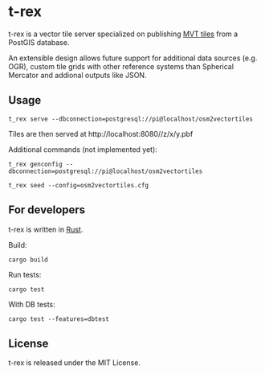 t-rex
=====

t-rex is a vector tile server specialized on publishing [MVT tiles](https://github.com/mapbox/vector-tile-spec/tree/master/2.1)
from a PostGIS database.

An extensible design allows future support for additional data sources (e.g. OGR), custom tile
grids with other reference systems than Spherical Mercator and addional outputs like
JSON.

Usage
-----

    t_rex serve --dbconnection=postgresql://pi@localhost/osm2vectortiles

Tiles are then served at http://localhost:8080/<topic>/z/x/y.pbf

Additional commands (not implemented yet):

    t_rex genconfig --dbconnection=postgresql://pi@localhost/osm2vectortiles

    t_rex seed --config=osm2vectortiles.cfg


For developers
--------------

t-rex is written in [Rust](https://www.rust-lang.org/).

Build:

    cargo build

Run tests:

    cargo test

With DB tests:

    cargo test --features=dbtest


License
-------

t-rex is released under the MIT License.
